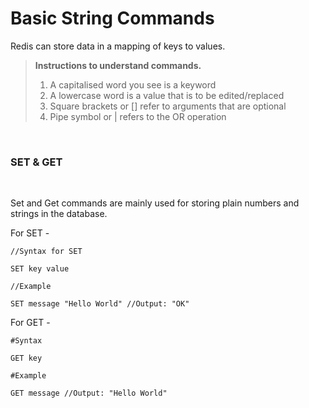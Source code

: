 # Basic String Commands

Redis can store data in a mapping of keys to values.

>**Instructions to understand commands.**
>1. A capitalised word you see is a keyword
>2. A lowercase word is a value that is to be edited/replaced
>3. Square brackets or [] refer to arguments that are optional
>4. Pipe symbol or | refers to the OR operation

<br>

### **SET & GET**
<br>

Set and Get commands are mainly used for storing plain numbers and strings in the database. 

For SET -

```
//Syntax for SET

SET key value

//Example

SET message "Hello World" //Output: "OK"

```

For GET -

```
#Syntax

GET key

#Example

GET message //Output: "Hello World"
```
<!-- Test comment -->
